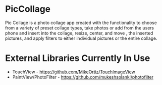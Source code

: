 # PicCollage
Pic Collage is a photo collage app created with the functionality to choose from a variety of preset collage types, take photos or add from the users phone and insert into the collage, resize, center, and move , the inserted pictures, and apply filters to either individual pictures or the entire collage.

# External Libraries Currently In Use
* TouchView - https://github.com/MikeOrtiz/TouchImageView
* PaintView/PhotoFilter - https://github.com/mukeshsolanki/photofilter
